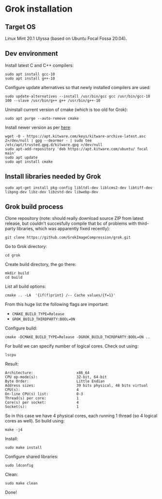 # Grok installation

## Target OS
Linux Mint 20.1 Ulyssa (based on Ubuntu Focal Fossa 20.04).

## Dev environment
Install latest C and C++ compilers:
```
sudo apt install gcc-10
sudo apt install g++-10
```

Configure update alternatives so that newly installed compilers are used:

```
sudo update-alternatives --install /usr/bin/gcc gcc /usr/bin/gcc-10 100 --slave /usr/bin/g++ g++ /usr/bin/g++-10
```
Uninstall current version of cmake (which is too old for Grok):

```
sudo apt purge --auto-remove cmake
```
Install newer version as per [here](https://askubuntu.com/a/1157132/1052776):

```
wget -O - https://apt.kitware.com/keys/kitware-archive-latest.asc 2>/dev/null | gpg --dearmor - | sudo tee /etc/apt/trusted.gpg.d/kitware.gpg >/dev/null
sudo apt-add-repository 'deb https://apt.kitware.com/ubuntu/ focal main'
sudo apt update
sudo apt install cmake
```

##  Install libraries needed by Grok

```
sudo apt-get install pkg-config libltdl-dev liblcms2-dev libtiff-dev libpng-dev libz-dev libzstd-dev libwebp-dev
```
## Grok build process 

Clone repository (note: should really download source ZIP from latest release, but couldn't succesfully compile that bc of problems with third-party libraries,  which was apparently fixed recently):

```
git clone https://github.com/GrokImageCompression/grok.git
```

<!--
Download latest source distribution from:

<https://github.com/GrokImageCompression/grok/releases>
</strike>
Then unzip.

-->

Go to Grok directory:

```
cd grok
```

Create build directory, the go there:

```
mkdir build
cd build
```

List all build options:

```
cmake .. -LA  '{if(f)print} /-- Cache values/{f=1}'
```

From this huge list the following flags are important:

- `CMAKE_BUILD_TYPE=Release`
- `GROK_BUILD_THIRDPARTY:BOOL=ON`

Configure build:

```
cmake -DCMAKE_BUILD_TYPE=Release -DGROK_BUILD_THIRDPARTY:BOOL=ON ..
```
For build we can specify number of logical cores. Check out using:

```
lscpu
```

Result:

```
Architecture:                    x86_64
CPU op-mode(s):                  32-bit, 64-bit
Byte Order:                      Little Endian
Address sizes:                   39 bits physical, 48 bits virtual
CPU(s):                          4
On-line CPU(s) list:             0-3
Thread(s) per core:              1
Core(s) per socket:              4
Socket(s):                       1
```

So in this case we have 4 physical cores, each running 1 thread (so 4 logical cores as well). So build using:

```
make -j4
```

Install:

```
sudo make install
```

Configure shared libraries:

```
sudo ldconfig
```
Clean:

```
sudo make clean
```

Done!
